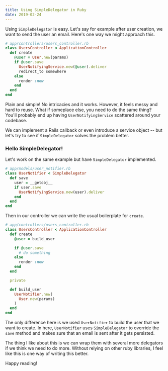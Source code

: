 ```yaml
---
title: Using SimpleDelegator in Ruby
date: 2019-02-24
---
```


Using `SimpleDelegator` is easy. Let's say for example after user
creation, we want to send the user an email. Here's one way we might 
approach this.

```ruby
# app/controllers/users_controller.rb
class UsersController < ApplicationController
  def create
    @user = User.new(params)
    if @user.save
      UserNotifyingService.new(@user).deliver
      redirect_to somewhere
    else
      render :new
    end
  end
end
```

Plain and simple! No intricacies and it works. However, it feels messy and 
hard to reuse. What if someplace else, you need to do the same thing? You'll
probably end up having `UserNotifyingService` scattered around your codebase.

We can implement a Rails callback or even introduce a service object -- but
let's try to see if `SimpleDelegator` solves the problem better.

### Hello SimpleDelegator!

Let's work on the same example but have `SimpleDelegator` implemented.

```ruby
# app/models/user_notifier.rb
class UserNotifier < SimpleDelegator
  def save
    user = __getobj__
    if user.save
      UserNotifyingService.new(user).deliver
    end
  end
end
```

Then in our controller we can write the usual boilerplate for `create`.

```ruby
# app/controllers/users_controller.rb
class UsersController < ApplicationController
  def create
    @user = build_user

    if @user.save
      # do something
    else
      render :new
    end
  end

  private

  def build_user
    UserNotifier.new(
      User.new(params)
    )
  end
end
```

The only difference here is we used `UserNotifier` to build the user that we
want to create. In here, `UserNotifier` uses `SimpleDelegator` to override 
the `save` method and makes sure that an email is sent after it gets persisted.

The thing I like about this is we can wrap them with several more delegators if
we think we need to do more. Without relying on other ruby libraries, I feel
like this is one way of writing this better.

Happy reading!
